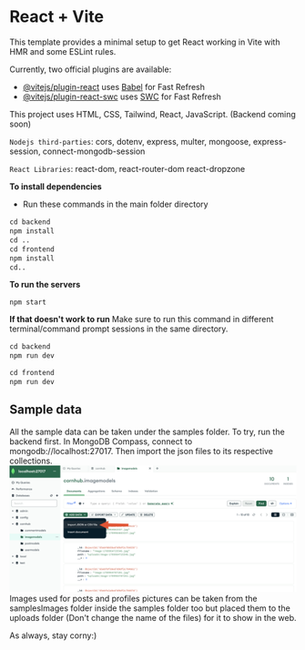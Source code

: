 # React + Vite

This template provides a minimal setup to get React working in Vite with HMR and some ESLint rules.

Currently, two official plugins are available:

- [@vitejs/plugin-react](https://github.com/vitejs/vite-plugin-react/blob/main/packages/plugin-react/README.md) uses [Babel](https://babeljs.io/) for Fast Refresh
- [@vitejs/plugin-react-swc](https://github.com/vitejs/vite-plugin-react-swc) uses [SWC](https://swc.rs/) for Fast Refresh

This project uses HTML, CSS, Tailwind, React, JavaScript.
(Backend coming soon)

`Nodejs third-parties`:
cors,
dotenv,
express,
multer,
mongoose,
express-session,
connect-mongodb-session

`React Libraries`:
react-dom,
react-router-dom
react-dropzone

**To install dependencies**

- Run these commands in the main folder directory

```
cd backend
npm install
cd ..
cd frontend
npm install
cd..
```

**To run the servers**

```
npm start
```

**If that doesn't work to run**
Make sure to run this command in different terminal/command prompt sessions in the same directory.

```
cd backend
npm run dev
```

```
cd frontend
npm run dev
```

## Sample data

All the sample data can be taken under the samples folder. To try, run the backend first. In MongoDB Compass, connect to mongodb://localhost:27017. Then import the json files to its respective collections.
![alt text](image-1.png)
Images used for posts and profiles pictures can be taken from the samplesImages folder inside the samples folder too but placed them to the uploads folder (Don't change the name of the files) for it to show in the web.

As always, stay corny:)
